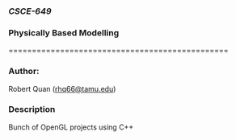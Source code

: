 ###  *CSCE-649*

### Physically Based Modelling

===============================================

### Author:
Robert Quan (rhq66@tamu.edu)

### Description
Bunch of OpenGL projects using C++
